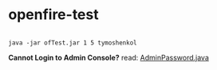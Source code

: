 # openfire-test

<code>
java -jar ofTest.jar 1 5 tymoshenkol
</code>

<b>Cannot Login to Admin Console?</b>
read: <a href="blob/master/src/test/java/com/test/AdminPassword.java">AdminPassword.java</a>